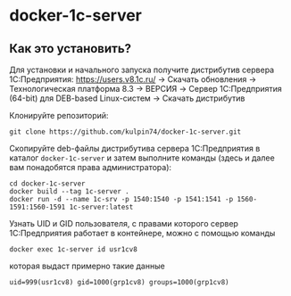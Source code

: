 # docker-1c-server

## Как это установить?

Для установки и начального запуска получите дистрибутив сервера 1С:Предприятия: https://users.v8.1c.ru/ -> Скачать обновления -> Технологическая платформа 8.3 -> ВЕРСИЯ -> Cервер 1С:Предприятия (64-bit) для DEB-based Linux-систем -> Скачать дистрибутив

Клонируйте репозиторий:

    git clone https://github.com/kulpin74/docker-1c-server.git

Скопируйте deb-файлы дистрибутива сервера 1С:Предприятия в каталог `docker-1c-server` и затем выполните команды (здесь и далее вам понадобятся права администратора):

    cd docker-1c-server
    docker build --tag 1c-server .
    docker run -d --name 1c-srv -p 1540:1540 -p 1541:1541 -p 1560-1591:1560-1591 1c-server:latest

Узнать UID и GID пользователя, с правами которого сервер 1С:Предприятия работает в контейнере, можно с помощью команды

    docker exec 1c-server id usr1cv8

которая выдаст примерно такие данные

    uid=999(usr1cv8) gid=1000(grp1cv8) groups=1000(grp1cv8)
